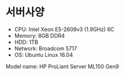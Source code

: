 # 서버사양

* CPU: Intel Xeon E5-2609v3 (1.9GHz) 6C
* Memory: 8GB DDR4
* HDD: 1TB
* Network: Broadcom 5717
* OS: Ubuntu Linux 16.04

Model name: HP ProLiant Server ML150 Gen9
